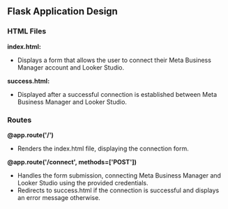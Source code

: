## Flask Application Design

### HTML Files

**index.html:**
- Displays a form that allows the user to connect their Meta Business Manager account and Looker Studio.

**success.html:**
- Displayed after a successful connection is established between Meta Business Manager and Looker Studio.

### Routes

**@app.route('/')**
- Renders the index.html file, displaying the connection form.

**@app.route('/connect', methods=['POST'])**
- Handles the form submission, connecting Meta Business Manager and Looker Studio using the provided credentials.
- Redirects to success.html if the connection is successful and displays an error message otherwise.
